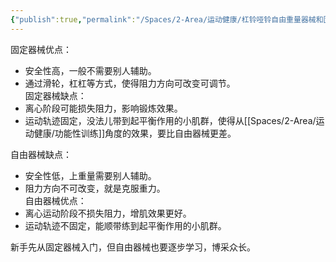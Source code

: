 ```yaml
---
{"publish":true,"permalink":"/Spaces/2-Area/运动健康/杠铃哑铃自由重量器械和固定器械的选择.md","title":"杠铃哑铃自由重量器械和固定器械的选择","created":"2022-12-03","modified":"2023-03-14","cssclasses":""}
---
```



固定器械优点：

- 安全性高，一般不需要别人辅助。
- 通过滑轮，杠杠等方式，使得阻力方向可改变可调节。  
固定器械缺点：
- 离心阶段可能损失阻力，影响锻炼效果。
- 运动轨迹固定，没法儿带到起平衡作用的小肌群，使得从[[Spaces/2-Area/运动健康/功能性训练]]角度的效果，要比自由器械更差。

自由器械缺点：

- 安全性低，上重量需要别人辅助。
- 阻力方向不可改变，就是克服重力。  
自由器械优点：
- 离心运动阶段不损失阻力，增肌效果更好。
- 运动轨迹不固定，能顺带练到起平衡作用的小肌群。

新手先从固定器械入门，但自由器械也要逐步学习，博采众长。